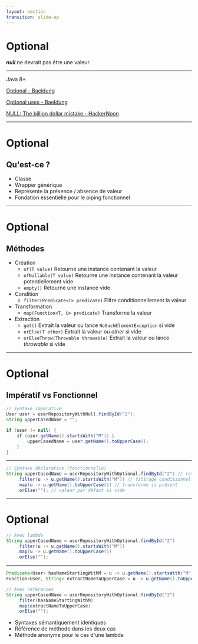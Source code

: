 ```yaml
---
layout: section
transition: slide-up
---
```


# Optional

***null*** ne devrait pas être une valeur.

<hr>

Java 8+

<!-- footer -->
[Optional - Baeldung](https://www.baeldung.com/java-optional)

[Optional uses - Baeldung](https://www.baeldung.com/java-optional-uses)

[NULL: The billion dollar mistake - HackerNoon](https://hackernoon.com/null-the-billion-dollar-mistake-8t5z32d6)

--- 

# Optional

## Qu'est-ce ? 

- Classe 
- Wrapper générique
- Représente la présence / absence de valeur
- Fondation essentielle pour le <span v-mark>piping</span> fonctionnel

--- 

# Optional

## Méthodes 

- Création
    - `of(T value)` Retourne une instance contenant la valeur 
    - `ofNullable(T value)` Retourne une instance contenant la valeur potentiellement vide
    - `empty()` Retourne une instance vide
- Condition
    - `filter(Predicate<T> predicate)` Filtre conditionnellement la valeur
- Transformation
    - `map(Function<T, U> predicate)` Transforme la valeur
- Extraction
    - `get()` Extrait la valeur ou lance `NoSuchElementException` si vide
    - `orElse(T other)` Extrait la valeur ou *other* si vide
    - `orElseThrow(Throwable throwable)` Extrait la valeur ou lance *throwable* si vide

---

# Optional 

## Impératif vs Fonctionnel

```java {all}{lines:true}
// Syntaxe impérative
User user = userRepositoryWithNull.findById("2");
String upperCasedName = "";

if (user != null) {
    if (user.getName().startsWith("M")) {
        upperCasedName = user.getName().toUpperCase();
    }
}
```

<hr/>

```java {all}{lines:true}
// Syntaxe déclarative (fonctionnelle)
String upperCasedName = userRepositoryWithOptional.findById("2") // retourne un Optional<User>
    .filter(u -> u.getName().startsWith("M")) // filtrage conditionnel
    .map(u -> u.getName().toUpperCase()) // transforme si présent
    .orElse(""); // valeur par défaut si vide
```

---

# Optional 

```java {all}{lines:true}
// Avec lambda
String upperCasedName = userRepositoryWithOptional.findById("2")
    .filter(u -> u.getName().startsWith("M"))
    .map(u -> u.getName().toUpperCase())
    .orElse("");
```

<hr/>

```java {all}{lines:true}
Predicate<User> hasNameStartingWithM = u -> u.getName().startsWith("M");
Function<User, String> extractNameToUpperCase = u -> u.getName().toUpperCase();

// Avec références
String upperCasedName = userRepositoryWithOptional.findById("2")
    .filter(hasNameStartingWithM)
    .map(extractNameToUpperCase)
    .orElse("");
```

<v-clicks>

- Syntaxes sémantiquement identiques
- Référence de méthode dans les deux cas
- Méthode anonyme pour le cas d'une lambda

</v-clicks>
